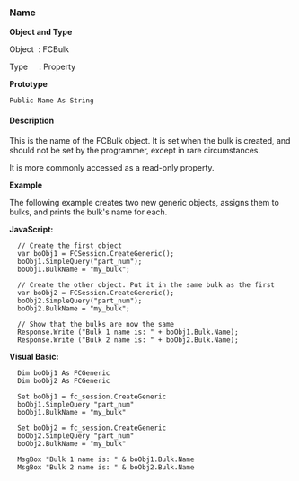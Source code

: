 ### Name

**Object and Type**

Object  : FCBulk

Type     : Property

**Prototype**

```
Public Name As String
```

#### Description

This is the name of the FCBulk object. It is set when the bulk is created, and should not be set by the programmer, except in rare circumstances.

It is more commonly accessed as a read-only property.

**Example**

The following example creates two new generic objects, assigns them to bulks, and prints the bulk's name for each.

**JavaScript:**
```
  // Create the first object
  var boObj1 = FCSession.CreateGeneric();
  boObj1.SimpleQuery("part_num");
  boObj1.BulkName = "my_bulk";

  // Create the other object. Put it in the same bulk as the first
  var boObj2 = FCSession.CreateGeneric();
  boObj2.SimpleQuery("part_num");
  boObj2.BulkName = "my_bulk";

  // Show that the bulks are now the same
  Response.Write ("Bulk 1 name is: " + boObj1.Bulk.Name); 
  Response.Write ("Bulk 2 name is: " + boObj2.Bulk.Name);
```

**Visual Basic:**
```
  Dim boObj1 As FCGeneric
  Dim boObj2 As FCGeneric

  Set boObj1 = fc_session.CreateGeneric
  boObj1.SimpleQuery "part_num"
  boObj1.BulkName = "my_bulk"

  Set boObj2 = fc_session.CreateGeneric
  boObj2.SimpleQuery "part_num"
  boObj2.BulkName = "my_bulk"

  MsgBox "Bulk 1 name is: " & boObj1.Bulk.Name
  MsgBox "Bulk 2 name is: " & boObj2.Bulk.Name
```